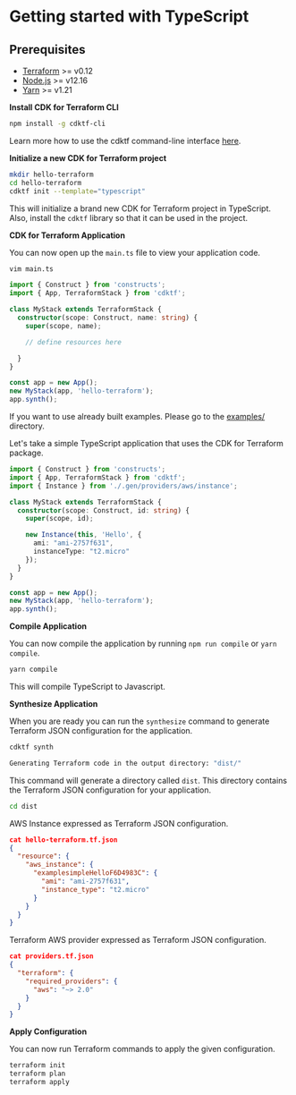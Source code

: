 # Getting started with TypeScript

## Prerequisites

- [Terraform](https://www.terraform.io/downloads.html) >= v0.12
- [Node.js](https://nodejs.org) >= v12.16
- [Yarn](https://yarnpkg.com/en/docs/install) >= v1.21

**Install CDK for Terraform CLI**

```bash
npm install -g cdktf-cli
```

Learn more how to use the cdktf command-line interface [here](./docs/cli-commands.md).

**Initialize a new CDK for Terraform project**

```bash
mkdir hello-terraform
cd hello-terraform
cdktf init --template="typescript"
```

This will initialize a brand new CDK for Terraform project in TypeScript. Also, install the `cdktf` library so that it can be used in the project.

**CDK for Terraform Application**

You can now open up the `main.ts` file to view your application code.

```bash
vim main.ts
```

```typescript
import { Construct } from 'constructs';
import { App, TerraformStack } from 'cdktf';

class MyStack extends TerraformStack {
  constructor(scope: Construct, name: string) {
    super(scope, name);

    // define resources here

  }
}

const app = new App();
new MyStack(app, 'hello-terraform');
app.synth();
```

If you want to use already built examples. Please go to the [examples/](./examples/) directory.

Let's take a simple TypeScript application that uses the CDK for Terraform package.

```typescript
import { Construct } from 'constructs';
import { App, TerraformStack } from 'cdktf';
import { Instance } from './.gen/providers/aws/instance';

class MyStack extends TerraformStack {
  constructor(scope: Construct, id: string) {
    super(scope, id);

    new Instance(this, 'Hello', {
      ami: "ami-2757f631",
      instanceType: "t2.micro"
    });
  }
}

const app = new App();
new MyStack(app, 'hello-terraform');
app.synth();
```

**Compile Application**

You can now compile the application by running `npm run compile` or `yarn compile`.

```bash
yarn compile
```

This will compile TypeScript to Javascript.

**Synthesize Application**

When you are ready you can run the `synthesize` command to generate Terraform JSON configuration for the application.

```bash
cdktf synth
```

```bash
Generating Terraform code in the output directory: "dist/"
```

This command will generate a directory called `dist`. This directory contains the Terraform JSON configuration for
your application.

```bash
cd dist
```

AWS Instance expressed as Terraform JSON configuration.

```json
cat hello-terraform.tf.json
{
  "resource": {
    "aws_instance": {
      "examplesimpleHelloF6D4983C": {
        "ami": "ami-2757f631",
        "instance_type": "t2.micro"
      }
    }
  }
}
```

Terraform AWS provider expressed as Terraform JSON configuration.

```json
cat providers.tf.json
{
  "terraform": {
    "required_providers": {
      "aws": "~> 2.0"
    }
  }
}
```

**Apply Configuration**

You can now run Terraform commands to apply the given configuration.

```bash
terraform init
terraform plan
terraform apply
```
